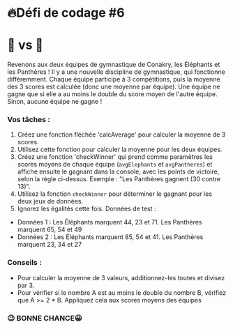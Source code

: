 # **🔥Défi de codage #6**

# 🐘 vs 🐆

Revenons aux deux équipes de gymnastique de Conakry, les Éléphants et les Panthères ! Il y a une nouvelle discipline de gymnastique, qui fonctionne différemment.
Chaque équipe participe à 3 compétitions, puis la moyenne des 3 scores est calculée (donc une moyenne par équipe).
Une équipe ne gagne que si elle a au moins le double du score moyen de l'autre équipe. Sinon, aucune équipe ne gagne !

### Vos tâches :

1. Créez une fonction fléchée 'calcAverage' pour calculer la moyenne de 3 scores.
2. Utilisez cette fonction pour calculer la moyenne pour les deux équipes.
3. Créez une fonction 'checkWinner' qui prend comme paramètres les scores moyens de chaque équipe (`avgElephants` et `avgPantheres`) et affiche ensuite le gagnant dans la console, avec les points de victoire, selon la règle ci-dessus. Exemple : "Les Panthères gagnent (30 contre 13)".
4. Utilisez la fonction `checkWinner` pour déterminer le gagnant pour les deux jeux de données.
5. Ignorez les égalités cette fois.
Données de test :
- Données 1 : Les Éléphants marquent 44, 23 et 71. Les Panthères marquent 65, 54 et 49
- Données 2 : Les Éléphants marquent 85, 54 et 41. Les Panthères marquent 23, 34 et 27

### Conseils :

- Pour calculer la moyenne de 3 valeurs, additionnez-les toutes et divisez par 3.
- Pour vérifier si le nombre A est au moins le double du nombre B, vérifiez que A >= 2 * B.
Appliquez cela aux scores moyens des équipes

### 😉 BONNE CHANCE😀